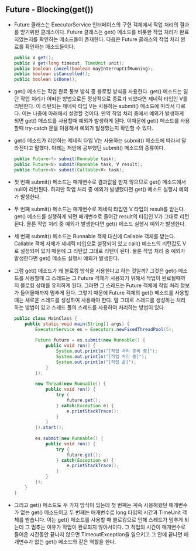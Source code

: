 ## Future - Blocking(get())

- Future 클래스는 ExecutorService 인터페이스의 구현 객체에서 작업 처리의 결과를 받기위한 클래스이다.
  Future 클래스는 get() 메소드를 비롯한 작업 처리가 완료되었는지를 확인하는 메소드들이 존재한다.
  다음은 Future 클래스의 작업 처리 완료를 확인하는 메소드들이다.

  ```java
  public V get();
  public V get(long timeout, TimeUnit unit);
  public boolean cancel(boolean mayInterruptIfRunning);
  public boolean isCancelled();
  public boolean isDone();
  ```



- get() 메소드는 작업 완료 통보 방식 중 블로킹 방식을 사용한다.
  get() 메소드는 일단 작업 처리가 어떠한 방법으로든 정상적으로 종료가 되었다면
  제네릭 타입인 V를 리턴한다.
  이 리턴되는 제네릭 타입 V는 사용하는 submit() 메소드에 따라서 다르다.
  이는 나중에 아래에서 설명할 것이다.
  만약 작업 처리 중에서 예외가 발생하게 되면 get() 메소드를 사용할때 예외가 발생하게 된다.
  이때문에 get() 메소드를 사용할때 try-catch 문을 이용해서 예외가 발생했는지 확인할 수 있다.

- get() 메소드가 리턴하는 제네릭 타입 V는 사용하는 submit() 메소드에 따라서 달라진다고 말했다.
  아래는 저번에 공부했던 submit() 메소드의 종류이다.

  ```java
  public Future<?> submit(Runnable task);
  public Future<V> submit(Runnable task, V result);
  public Future<V> submit(Callable<V> task);
  ```

- 첫 번째 submit() 메소드는 매개변수로 결과값을 받지 않으므로 get() 메소드에서 null이 리턴된다.
  하지만 작업 처리 중 예외가 발생했다면 get() 메소드 실행시 예외가 발생한다.
- 두 번째 submit() 메소드는 매개변수로 제네릭 타입인 V 타입의 result를 받는다.
  get() 메소드를 실행하게 되면 매개변수로 들어간 result의 타입인 V가 그대로 리턴된다.
  물론 작업 처리 중 예외가 발생한다면 get() 메소드 실행시 예외가 발생한다.
- 세 번째 submit() 메소드는 Runnable 객체 대신에 Callable 객체를 받는다.
  Callable 객체 자체가 제네릭 타입으로 설정되어 있고 call() 메소드의 리턴값도 V로 설정되어 있기 때문에
  그 리턴값 그대로 리턴이 된다.
  물론 작업 처리 중 예외가 발생한다면 get() 메소드 실행시 예외가 발생한다.



- 그럼 get() 메소드가 왜 블로킹 방식을 사용한다고 하는 것일까?
  그것은 get() 메소드를 사용할때 그 스레드는 그 Future 객체가 사용되기 위해서
  작업이 완료될때까지 블로킹 상태를 유지하게 된다.
  그러면 그 스레드는 Future 객체에 작업 처리 정보가 들어올때까지 멈추게 된다.
  그렇기 때문에 Future 객체의 get() 메소드를 사용할때는 새로운 스레드를 생성하여 사용해야 한다.
  말 그대로 스레드를 생성하는 처리하는 방법이 있고
  스레드 풀의 스레드를 사용하여 처리하는 방법이 있다.

  ```java
  public class MainClass {
      public static void main(String[] args) {
          ExecutorService es = Executors.newFixedThreadPool(5);
          
          Future future = es.submit(new Runnable() {
              public void run() {
                  System.out.println("[작업 처리 준비 중]");
                  System.out.println("[작업 처리 중]");
                  System.out.println("[작업 끝]");
              }
          });
          
          new Thread(new Runnable() {
              public void run() {
                  try {
                      future.get();
                  } catch(Exception e) {
                      e.printStackTrace():
                  }
              }
          }).start();
          
          es.submit(new Runnable() {
              public void run() {
                  try {
                      future.get();
                  } catch(Exception e) {
                      e.printStackTrace();
                  }
              }
          });
      }
  }
  ```



- 그리고 get() 메소드도 두 가지 방식이 있는데
  첫 번째는 계속 사용해왔던 매개변수가 없는 get() 메소드이고
  두 번째는 매개변수로 long 타입의 시간과 TimeUnit 객체를 받습니다.
  이는 get() 메소드를 사용할 때 블로킹으로 인해 스레드가 멈추게 되는데
  그 멈추는 이유가 작업이 완료되지 않아서이다.
  그 작업의 시간이 매개변수로 들어온 시간동안 끝나지 않으면 TimeoutException을 일으키고
  그 안에 끝나면 매개변수가 없는 get() 메소드와 같은 역할을 한다.